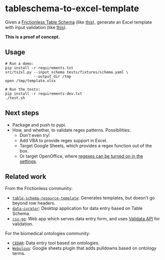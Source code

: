 # tableschema-to-excel-template
Given a [Frictionless Table Schema](https://specs.frictionlessdata.io/table-schema/)
(like [this](tests/fixtures/schema.yaml)),
generate an Excel template with input validation
(like [this](tests/fixtures/template.xlsx)).

**This is a proof of concept.**

## Usage

```
# Run a demo:
pip install -r requirements.txt
src/ts2xl.py --input_schema tests/fixtures/schema.yaml \
             --output_dir /tmp
open /tmp/template.xlsx

# Run the tests:
pip install -r requirements-dev.txt
./test.sh
```

## Next steps

- Package and push to pypi.
- How, and whether, to validate regex patterns. Possibilities:
  - Don't even try!
  - Add VBA to provide regex support in Excel.
  - Target Google Sheets, which provides a regex function out of the box.
  - Or target OpenOffice, where [regexes can be turned on in the settings](https://wiki.openoffice.org/wiki/Documentation/OOo3_User_Guides/Calc_Guide/Using_regular_expressions_in_functions).

## Related work

From the Frictionless community:
- [`table-schema-resource-template`](https://pypi.org/project/table-schema-resource-template/): Generates templates, but doesn't go beyond row headers. 
- [`data-curator`](https://github.com/qcif/data-curator): Desktop application for data entry based on Table Schema.
- [`csv-gg`](https://github.com/etalab/csv-gg): Web app which serves data entry form, and uses [Validata API](https://git.opendatafrance.net/validata/) for validation. 

For the biomedical ontologies community:
- [`CEDAR`](https://more.metadatacenter.org/): Data entry tool based on ontologies.
- [`Webulous`](https://www.ebi.ac.uk/spot/webulous/): Google sheets plugin that adds pulldowns based on ontology terms.

